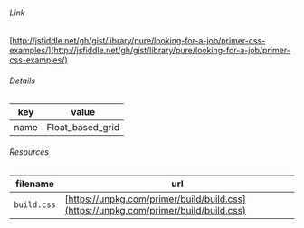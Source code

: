<!--
https://pypi.org/project/jsfiddle-readme/
-->


###### Link
[http://jsfiddle.net/gh/gist/library/pure/looking-for-a-job/primer-css-examples/](http://jsfiddle.net/gh/gist/library/pure/looking-for-a-job/primer-css-examples/)

###### Details
key|value
-|-
name|Float_based_grid

###### Resources
filename|url
-|-
`build.css`|[https://unpkg.com/primer/build/build.css](https://unpkg.com/primer/build/build.css)